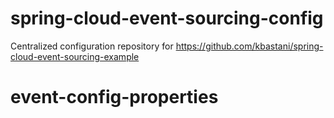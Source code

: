 # spring-cloud-event-sourcing-config
Centralized configuration repository for https://github.com/kbastani/spring-cloud-event-sourcing-example
# event-config-properties
